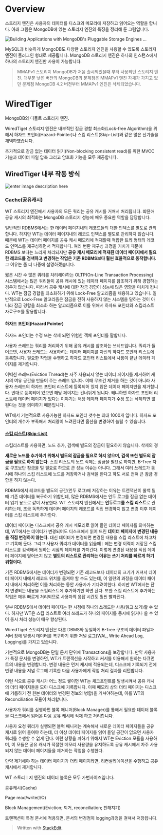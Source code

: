 # Overview

스토리지 엔진은 사용자의 데이터를 디스크와 메모리에 저장하고 읽어오는 역할을 합니다. 아래 그림은 MongoDB에 있는 스토리지 엔진의 특징을 정리해 둔 그림입니다.

![Building Applications with MongoDB's Pluggable Storage Engines ...](https://webassets.mongodb.com/_com_assets/cms/StorageEngineArchIMG2-ju0tb22fup.png)

MySQL과 비슷하게 MongoDB도 다양한 스토리지 엔진을 사용할 수 있도록 스토리지 엔진이 플러그인 형태로 제공됩니다. MongoDB 스토리지 엔진은 하나의 인스턴스에서 하나의 스토리지 엔진만 사용이 가능합니다.

> MMAPv1 스토리지
> MongoDB가 처음 출시되었을때 부터 사용되던 스토리지 엔진. 
> 대부분 낮은 버전의 MongoDB의 문제점은 MMAPv1 엔진 자체가 가지고 있던 문제점
> MongoDB 4.2 버전부터 MMAPv1 엔진은 삭제되었습니다.

# WiredTiger

MongoDB의 디폴트 스토리지 엔진. 

WiredTiget 스토리지 엔진은 내부적인 잠금 경합 최소화(Lock-free Algorithm)을 위해서 하자드 포인터(Hazard-Pointer)나 스킵 리스트(Skip-List)와 같은 많은 신기술을 채택하였습니다. 

추가적으로 잠금 없는 데이터 읽기(Non-blocking consistent read)를 위한 MVCC 기술과 데이터 파일 압축 그리고 암호화 기능을 모두 제공합니다. 

## WiredTiger 내부 작동 방식

![enter image description here](https://image.slidesharecdn.com/mongodb-wiredtiger-webinar-150709200625-lva1-app6892/95/a-technical-introduction-to-wiredtiger-11-638.jpg?cb=1436472726)


### Cache(공유캐시)

WT 스토리지 엔진에서 사용자의 모든 쿼리는 공유 캐시를 거쳐서 처리됩니다. 땨뮨애 공유 캐시의 최적화는 MongoDB 스토리지 성능에 매우 중요한 역할을 담당합니다. 

일반적인  RDBMS에서는 한 데이터 페이지내의 레코드들의 대한 인덱스를 별도로 관리합니다. 하지만 WT는 데이터 페이지내의 레코드 인덱스를 별도로 관리하지 않습니다. 때문에 WT는 데이터 페이지를 공유 캐시 메모리에 적재할때 적합한 트리 형태의 레코드 인덱스를 재구성하면서 적재합니다. 여러 변환 재구성 과정을 거치기 때문에 RDBMS 보다는 느리게 처리되지만 **공유 캐시 메모리에 적재된 데이터 페이지에서 필요한 레코드를 검색하고 변경하는 작업은 기존 RDBMS보다 훨씬 효율적으로 동작합니다.** 그 이유는 좀 더 나중에 설명하겠습니다. 

짧은 시간 수 많은 쿼리를 처리해야하는 OLTP(On-Line Transaction Processing) 시스템에서는 많은 쿼리들이 공유 캐시에 있는 데이터 페이지를 참조하기 위해 경합하는 경우가 많습니다. 따라서 공유 캐시에 대한 잠금 경합이 성능에 많은 영향을 미치게 됩니다. WT는 잠금 경합을 최소화하기 위해 Lock-Free 알고리즘을 채용하고 있습니다. 일반적으로 Lock-Free 알고리즘은 잠금을 전혀 사용하지 않는 시스템을 말하는 것이 아니라 잠금 경합을 최소화 하는 알고리즘으로 이를 위해서 하자드 포인터와 스킵리스트 자료구조를 활용합니다. 

#### 하자드 포인터(Hazard Pointer)

하자드 포인터는 수정 또는 삭제 되면 위험한 객체 포인터를 말합니다. 

사용자 쓰레드는 쿼리를 처리하기 위해 공유 캐시를 참조하는 쓰레드입니다. 쿼리가 들어오면, 사용자 쓰레드는 사용하려는 데이터 페이지를 자신의 하자드 포인터 리스트에 등록합니다. 필요한 작업을 수행하고 하자드 포인터 리스트에서 사용이 끝난 데이터 페이지를 제거합니다. 

이빅션 쓰레드(Eviction Thread)는 자주 사용되지 않는 데이터 페이지를 제거하여 캐시의 여유 공간을 만들어 주는 쓰레드 입니다. 이때 무조건 제거를 하는 것이 아니라 사용자 쓰레드의 하자드 포인터 리스트에 등록되어 있지 않은 데이터 페이지만을 제거합니다. 반대로 등록되어 있으면 해당 페이지는 건너뛰게 됩니다. 왜냐하면 하자드 포인터 리스트에 데이터 페이지가 있다는 이야기는 해당 데이터 페이지가 수정 또는 삭제되면 않된다는 것을 의미하기 때문입니다.

WT에서 기본적으로 사용가능한 하자드 포인터 갯수는 최대 1000개 입니다. 하자드 포인터의 개수가 부족해서 처리량이 느려진다면 옵션을 변경하여 늘릴 수 있습니다.

#### [스킵 리스트(Skip-List)](https://brilliant.org/wiki/skip-lists/#:~:text=The%20skip%20list%20is%20a,elements,%20but%20no%20new%20elements.)

스킵리스트를 사용하면, 노드 추가, 검색에 별도의 잠금이 필요하지 않습니다. 삭제의 경

  **새로운 노드를 추가하기 위해서 별도의 잠금을 필요로 하지 않으며, 검색 또한 별도의 잠금을 필요로 하지 않는다.** 스킵 리스트의 노드 삭제는 잠금을 필요로 하지만, B-Tree 자료 구조보단 잠금을 덜 필요로 하므로 큰 성능 이슈는 아니다. 그래서 여러 쓰레드가 동시에 하나의 스킵 리스트에 노드를 저장하거나 검색을 한다고 하도 서로 전혀 큰 잠금 경합을 하지 않는다.

RDBMS에서 레코드를 별도의 공간(언두 로그)에 저장하는 이유는 트랜잭션이 롤백 될때 기존 데이터를 복구하기 위함인데, 많은 RDBMS에서는 언두 로그를 잠금 없는 데이터 읽기 용도로 같이 사용한다. WT 스토리지 엔진에서는 **언두로그를 스킵 리스트**로 관리하는데, 조금 독특하게 데이터 페이지의 레코드를 직접 변경하지 않고 변경 이후 데이터를 스킵 리스트에 추가한다. 

데이터 페이지는 디스크에서 공유 캐시 메모리로 읽어 들인 데이터 페이지를 의미하는데, WT에서는 데이터가 변경되어도 디스크에서 읽어 드린 **데이터 페이지에 변경된 내용을 직접 변경하지 않는다.** 대신 데이터가 변경되면 변경된 내용을 스킵 리스트에 차고차고 기록해 둔다. 그리고 사용자 쿼리가 데이터를 읽을때ㅣ에는 변경 이력이 저장된 스킵 리스트를 검색해서 원하는 시점의 데이터를 가져간다. 이렇게 변경된 내용을 직접 데이터 페이지에 덮어쓰지 않고 **별도의 리스트로 관리하는 이유는 쓰기 처리를 빠르게 하기 위함이다.** 

기존 RDBMS에서는 데이터가 변경되면 기존 레코드보다 데이터의 크기가 커져서 데이터 페이지 내에서 레코드 위치를 옮겨야 할 수도 있는데, 이 일련의 과정을 데이터 패이지 내에서 처리하면 이를 처리하는 동안 사용자가 기다려야한다. 하지만 WT에서는 단지 변경되는 내용을 스킵리스트에 추가하기만 하면 된다. 또한 스킵 리스트에 추가하는 작업은 매우 빠르게 처리되므로 사용자의 응답 시간도 훨씬 빨라진다.

일부 RDBMS에서 데이터 페이지는 한 시점에 하나의 쓰레드만 사용(읽고 쓰기)할 수 있다. 하지만 WT은 스킵 리스트로 여러 쓰레드가 하나의 페이지를 동시에 읽거나 쓸 수 있어 동시 처리 성능이 매우 향상된다.





WiredTiget 스토리지 엔진은 다른 DBMS와 동일하게 B-Tree 구조의 데이터 파일과 서버 장애 발생시 데이터를 복구하기 위한 저널 로그(WAL, Write Ahead Log, Logging)를 가지고 있습니다. 

기본적으로 MongoDB는 단일 문서 단위에 Transactions을 보장합니다. 
만약 사용자가 특정 문서를 변경하면, WT가 트랜잭션을 시작하고 커서를 이용해서 원하는 다큐먼트의 내용을 변경합니다. 변경 내용은 먼저 캐시에 적용되는데, 디스크에 기록되기 전에 변경 내용을 저널 로그에 기록한 다음 사용자에게 작업 처리 결과를 리턴합니다. 

이런 식으로 공유 캐시가 어느 정도 쌓이면 WT는 체크포인트를 발생시켜서 공유 캐시의 더티 페이지들을 모아 디스크에 기록합니다. 이때 메모리 상의 더티 페이지는 디스크에 기롭하기 전 원본 데이터와 변경된 정보의 병합)을 거쳐야하는데, 이를 WT의 Reconciliation 모듈이 처리합니다. 


사용자가 쿼리를 실행하면 블록 매니저(Block Manager)를 통해서 필요한 데이터 블록을 디스크에서 읽어온 다음 공유 캐시에 적재 하고 처리합니다. 

사용자 요청 쿼리가 실행되면 블럭 매니저는 계속해서 새로운 데이터 페이지들을 공유 캐시로 읽어 들여야 하는데, 더 이상 데이터 페이지를 읽어 들일 공간이 없으면 사용자 쿼리를 수행할 수 없게 된다. 이런 상황을 피하기 위해서 WT는 Eviction 모듈을 사용하며, 이 모듈은 공유 캐시가 적절한 메모리 사용량을 유지하도록 공유 캐시에서 자주 사용되지 않는 데이터 페이지들을 제거하는 작업을 수행한다. 

만약 제거해야 하는 데이터 페이지가 더티 페이지라면, 리컨실리에이션을 수행하고 공유 캐시에서 제거합니다.

WT 스토리ㅣ지 엔진의 데이터 블록은 모두 가변사이즈입니다. 






공유캐시(Cache)

Page read/write(I/O)

Block Management(Eviction; 퇴거, reconciliation; 친해지기)

트랜잭션이 특정 문서에 적용되면, 문서의 변경점이 logging과정을 걸쳐서 저장됩니다.


> Written with [StackEdit](https://stackedit.io/).
<!--stackedit_data:
eyJoaXN0b3J5IjpbLTU2Njg4OTE3LDg4MzM0ODM2NiwtMTk3MD
g1OTI0NywtMTM0OTY2MTE4LC0xNTk1MTY1Nzg4LC0xMDQwMTk4
MzAxLC0xODM2MDM3MzA0LC0xNDc4NDk5NjEsLTM3ODcxMzM3LD
c2Njg5MzU3MCw3MDI1MDM3NTAsMTIxMDc1NTk1OCwtMTI5NTMz
MjczNywtMjE0MDc4NjczMiwtNjA5NzEyMTIxLC0xOTk2NDEwOT
Q0LDgwODQxMjY0NCwtMTU1MjUyNzkwMCwtODgyMDAzOTIsLTE1
MzE5OTg5Nl19
-->
